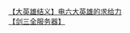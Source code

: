 [【大英雄结义】电六大英雄的求给力](http://tieba.baidu.com/p/1458549829?see_lz=1&pn=)   
[【剑三全服务器】](http://tieba.baidu.com/p/1458686410?see_lz=1&pn=)   
